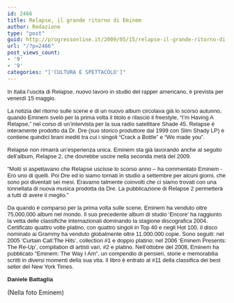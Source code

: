 ```yaml
---
id: 2466
title: Relapse, il grande ritorno di Eminem
author: Redazione
type: "post"
guid: http://progressonline.it/2009/05/15/relapse-il-grande-ritorno-di-eminem/
url: "/?p=2466"
post_views_count:
- '9'
- '9'
categories: "['CULTURA E SPETTACOLO']"
---
```


<font face="Tahoma, sans-serif"><font size="2">In Italia l’uscita di Relapse, nuovo lavoro in studio del rapper americano, è prevista per venerdì 15 maggio.</font></font>

<font face="Tahoma, sans-serif"><font size="2">La notizia del ritorno sulle scene e di un nuovo album circolava già lo scorso autunno, quando Eminem svelò per la prima volta il titolo e rilasciò il freestyle, “I’m Having A Relapse,” nel corso di un’intervista per la sua radio satellitare Shade 45. Relapse è interamente prodotto da Dr. Dre (suo storico produttore dal 1999 con Slim Shady LP) e contiene quindici brani inediti tra cui i singoli “Crack a Bottle” e “We made you”.</font></font>

<font face="Tahoma, sans-serif"><font size="2">Relapse non rimarrà un’esperienza unica. Eminem sta già lavorando anche al seguito dell’album, Relapse 2, che dovrebbe uscire nella seconda metà del 2009. </font></font>

<font face="Tahoma, sans-serif"><font size="2">"Molti si aspettavano che Relapse uscisse lo scorso anno – ha commentato Eminem - Ero uno di quelli. Poi Dre ed io siamo tornati in studio a settembre per alcuni giorni, che sono poi diventati sei mesi. Eravamo talmente coinvolti che ci siamo trovati con una tonnellata di nuova musica prodotta da Dre. La pubblicazione di Relapse 2 permetterà a tutti di avere il meglio."</font></font>

<font face="Tahoma, sans-serif"><font size="2">Da quando è comparso per la prima volta sulle scene, Eminem ha venduto oltre 75,000,000 album nel mondo. Il suo precedente album di studio ‘Encore’ ha raggiunto la vetta delle classifiche internazionali dominando la stagione discografica 2004. Certificato quattro volte platino, con quattro singoli in Top 40 e negli Hot 100, il disco nominato ai Grammy ha venduto globalmente oltre 11.000.000 copie. Sono seguiti: nel 2005 ‘Curtain Call:The Hits’, collection #1 e doppio platino; nel 2006 ‘Eminem Presents: The Re-Up’, compilation di artisti vari, #2 e platino. Nell’ottobre del 2008, Eminem ha pubblicato "Eminem: The Way I Am", un compendio di pensieri, storie e memorabilia scritti in diversi momenti della sua vita. Il libro è entrato al #11 della classifica dei best seller del New York Times.</font></font>

<font face="Tahoma, sans-serif"><font size="2">**Daniele Battaglia**</font></font>

(Nella foto Eminem)